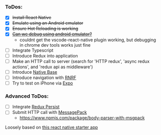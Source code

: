 ### ToDos:

- [x] ~~Install React Native~~
- [x] ~~Emulate using an Android emulator~~
- [x] ~~Ensure Hot Reloading is working~~
- [x] ~~[Can we debug using android emulator?](https://github.com/Microsoft/vscode-react-native)~~
  - couldnt get the vscode-react-native plugin working, but debugging in chrome dev tools works just fine
- [ ] Integrate Typescript
- [ ] Introduce Redux into application
- [ ] Make an HTTP call to server (search for 'HTTP redux', 'async redux actions', and 'redux api as middleware')
- [ ] Introduce [Native Base](https://nativebase.io/)
- [ ] Introduce navigation with [RNRF](http://docs.nativebase.io/docs/examples/navigation/RNRFBasicExample.html)
- [ ] Try to test on iPhone via [Expo](expo.io)

### Advanced ToDos:
- [ ] Integrate [Redux Persist](https://github.com/rt2zz/redux-persist)
- [ ] Submit HTTP call with [MessagePack](https://msgpack.org/index.html)
  - https://www.npmjs.com/package/body-parser-with-msgpack

Loosely based on [this react native starter app](https://github.com/mcnamee/react-native-starter-kit)
